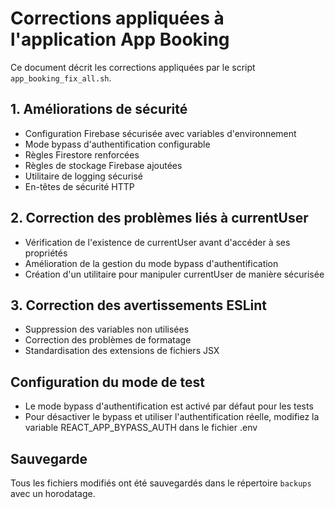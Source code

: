 # Corrections appliquées à l'application App Booking

Ce document décrit les corrections appliquées par le script `app_booking_fix_all.sh`.

## 1. Améliorations de sécurité

- Configuration Firebase sécurisée avec variables d'environnement
- Mode bypass d'authentification configurable
- Règles Firestore renforcées
- Règles de stockage Firebase ajoutées
- Utilitaire de logging sécurisé
- En-têtes de sécurité HTTP

## 2. Correction des problèmes liés à currentUser

- Vérification de l'existence de currentUser avant d'accéder à ses propriétés
- Amélioration de la gestion du mode bypass d'authentification
- Création d'un utilitaire pour manipuler currentUser de manière sécurisée

## 3. Correction des avertissements ESLint

- Suppression des variables non utilisées
- Correction des problèmes de formatage
- Standardisation des extensions de fichiers JSX

## Configuration du mode de test

- Le mode bypass d'authentification est activé par défaut pour les tests
- Pour désactiver le bypass et utiliser l'authentification réelle, modifiez la variable REACT_APP_BYPASS_AUTH dans le fichier .env

## Sauvegarde

Tous les fichiers modifiés ont été sauvegardés dans le répertoire `backups` avec un horodatage.
